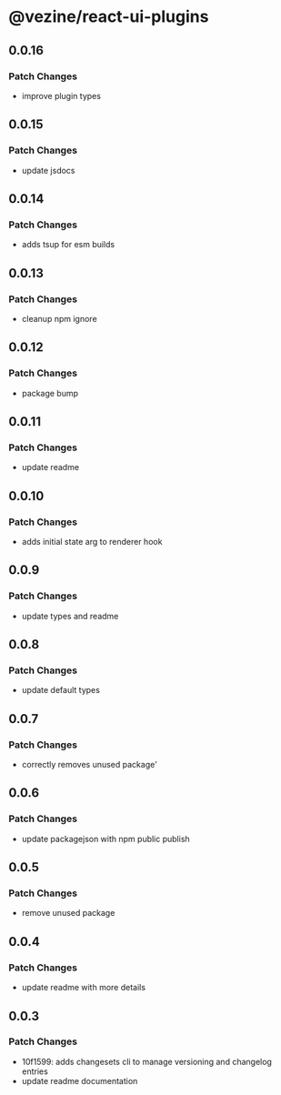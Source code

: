 # @vezine/react-ui-plugins

## 0.0.16

### Patch Changes

- improve plugin types

## 0.0.15

### Patch Changes

- update jsdocs

## 0.0.14

### Patch Changes

- adds tsup for esm builds

## 0.0.13

### Patch Changes

- cleanup npm ignore

## 0.0.12

### Patch Changes

- package bump

## 0.0.11

### Patch Changes

- update readme

## 0.0.10

### Patch Changes

- adds initial state arg to renderer hook

## 0.0.9

### Patch Changes

- update types and readme

## 0.0.8

### Patch Changes

- update default types

## 0.0.7

### Patch Changes

- correctly removes unused package'

## 0.0.6

### Patch Changes

- update packagejson with npm public publish

## 0.0.5

### Patch Changes

- remove unused package

## 0.0.4

### Patch Changes

- update readme with more details

## 0.0.3

### Patch Changes

- 10f1599: adds changesets cli to manage versioning and changelog entries
- update readme documentation
